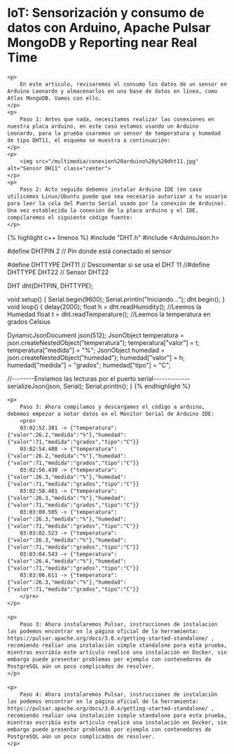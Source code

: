 <html>
<head>
	<title>Tutorial de consumo de datos de un sensor en Arduino Leonardo hacia Atlas MongoDB</title>
</head>
<body>
	<h1>IoT: Sensorización y consumo de datos con Arduino, Apache Pulsar MongoDB y Reporting near Real Time</h1>
	
	<p>
		En este articulo, revisaremos el consumo los datos de un sensor en Arduino Leonardo y almacenarlos en una base de datos en línea, como Atlas MongoDB. Vamos con ello.
	</p>	
	<p>
		Paso 1: Antes que nada, necesitamos realizar las conexiones en nuestra placa arduino, en este caso estamos usando un Arduino Leonardo, para la prueba usaremos un sensor de temperatura y humedad de tipo DHT11, el esquema se muestra a continuación:
	</p>
	<p>
		<img src="/multimedia/conexion%20arduino%20y%20dht11.jpg" alt="Sensor DH11" class="center">
	</p>
	<p>
		Paso 2: Acto seguido debemos instalar Arduino IDE (en caso utilicemos Linux/Ubuntu puede que sea necesario autorizar a tu usuario para leer la cola del Puerto Serial usado por la conexión de Arduino). Una vez establecida la conexión de la placa arduino y el IDE, compilaremos el siguiente código fuente:
	</p>

{% highlight c++  linenos %}
#include "DHT.h"
#include <ArduinoJson.h>

#define DHTPIN 2     // Pin donde está conectado el sensor

#define DHTTYPE DHT11   // Descomentar si se usa el DHT 11
//#define DHTTYPE DHT22   // Sensor DHT22

DHT dht(DHTPIN, DHTTYPE);

void setup() {
  Serial.begin(9600);
  Serial.println("Iniciando...");
  dht.begin();
}
void loop() {
  delay(2000);
  float h = dht.readHumidity(); //Leemos la Humedad
  float t = dht.readTemperature(); //Leemos la temperatura en grados Celsius

  DynamicJsonDocument json(512);
  JsonObject temperatura = json.createNestedObject("temperatura");
  temperatura["valor"] = t;
  temperatura["medida"] = "%";
  JsonObject humedad = json.createNestedObject("humedad");
  humedad["valor"] = h;
  humedad["medida"] = "grados";
  humedad["tipo"] = "C";

  //--------Enviamos las lecturas por el puerto serial-------------
  serializeJson(json, Serial);
  Serial.println();
}
{% endhighlight %}

	<p>
		Paso 3: Ahora compilamos y descargamos el código a arduino, debemos empezar a notar datos en el Monitor Serial de Arduino IDE:
		<pre>
		03:02:52.381 -> {"temperatura":{"valor":26.2,"medida":"%"},"humedad":{"valor":71,"medida":"grados","tipo":"C"}}
		03:02:54.408 -> {"temperatura":{"valor":26.2,"medida":"%"},"humedad":{"valor":71,"medida":"grados","tipo":"C"}}
		03:02:56.430 -> {"temperatura":{"valor":26.3,"medida":"%"},"humedad":{"valor":71,"medida":"grados","tipo":"C"}}
		03:02:58.481 -> {"temperatura":{"valor":26.3,"medida":"%"},"humedad":{"valor":71,"medida":"grados","tipo":"C"}}
		03:03:00.505 -> {"temperatura":{"valor":26.3,"medida":"%"},"humedad":{"valor":71,"medida":"grados","tipo":"C"}}
		03:03:02.523 -> {"temperatura":{"valor":26.3,"medida":"%"},"humedad":{"valor":71,"medida":"grados","tipo":"C"}}
		03:03:04.543 -> {"temperatura":{"valor":26.4,"medida":"%"},"humedad":{"valor":71,"medida":"grados","tipo":"C"}}
		03:03:06.611 -> {"temperatura":{"valor":26.3,"medida":"%"},"humedad":{"valor":71,"medida":"grados","tipo":"C"}}
		</pre>
	</p>

	<p>
		Paso 3: Ahora instalaremos Pulsar, instrucciones de instalación las podemos encontrar en la página oficial de la herramienta: https://pulsar.apache.org/docs/3.0.x/getting-started-standalone/ , recomiendo realiar una instalación simple standalone para esta prueba, mientras escribía este artículo realicé una instalación en Docker, sin embargo puede presentar problemas por ejemplo con contenedores de PostgreSQL aún un poco complicados de resolver.
	</p>
	
	<p>
		Paso 4: Ahora instalaremos Pulsar, instrucciones de instalación las podemos encontrar en la página oficial de la herramienta: https://pulsar.apache.org/docs/3.0.x/getting-started-standalone/ , recomiendo realiar una instalación simple standalone para esta prueba, mientras escribía este artículo realicé una instalación en Docker, sin embargo puede presentar problemas por ejemplo con contenedores de PostgreSQL aún un poco complicados de resolver.
	</p>
</body>
</html>
